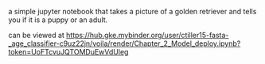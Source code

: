 a simple jupyter notebook that takes a picture of a golden retriever and tells you if it is a puppy or an adult.

can be viewed at <https://hub.gke.mybinder.org/user/ctiller15-fasta-_age_classifier-c9uz22jn/voila/render/Chapter_2_Model_deploy.ipynb?token=UoFTcvuJQTOMDuEwVdUleg>
